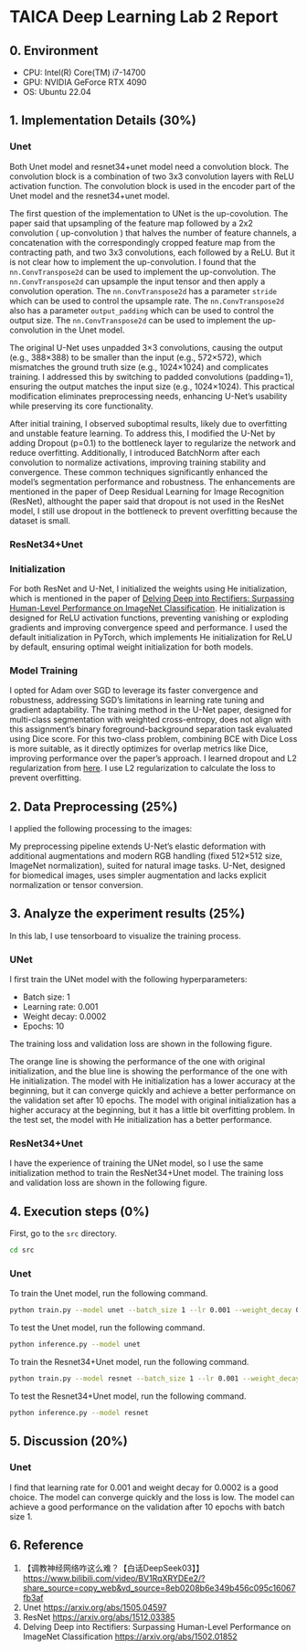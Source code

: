 # TAICA Deep Learning Lab 2 Report

## 0. Environment

- CPU: Intel(R) Core(TM) i7-14700
- GPU: NVIDIA GeForce RTX 4090
- OS: Ubuntu 22.04

## 1. Implementation Details (30%)

### Unet
Both Unet model and resnet34+unet model need a convolution block. The convolution block is a combination of two 3x3 convolution layers with ReLU activation function. The convolution block is used in the encoder part of the Unet model and the resnet34+unet model.

The first question of the implementation to UNet is the up-covolution. The paper said that upsampling of the feature map followed by a 2x2 convolution ( up-convolution ) that halves the number of feature channels, a concatenation with the correspondingly cropped feature map from the contracting path, and two 3x3 convolutions, each followed by a ReLU. But it is not clear how to implement the up-convolution. I found that the `nn.ConvTranspose2d` can be used to implement the up-convolution. The `nn.ConvTranspose2d` can upsample the input tensor and then apply a convolution operation. The `nn.ConvTranspose2d` has a parameter `stride` which can be used to control the upsample rate. The `nn.ConvTranspose2d` also has a parameter `output_padding` which can be used to control the output size. The `nn.ConvTranspose2d` can be used to implement the up-convolution in the Unet model.

The original U-Net uses unpadded 3×3 convolutions, causing the output (e.g., 388×388) to be smaller than the input (e.g., 572×572), which mismatches the ground truth size (e.g., 1024×1024) and complicates training. I addressed this by switching to padded convolutions (padding=1), ensuring the output matches the input size (e.g., 1024×1024). This practical modification eliminates preprocessing needs, enhancing U-Net’s usability while preserving its core functionality.

After initial training, I observed suboptimal results, likely due to overfitting and unstable feature learning. To address this, I modified the U-Net by adding Dropout (p=0.1) to the bottleneck layer to regularize the network and reduce overfitting. Additionally, I introduced BatchNorm after each convolution to normalize activations, improving training stability and convergence. These common techniques significantly enhanced the model’s segmentation performance and robustness. The enhancements are mentioned in the paper of Deep Residual Learning for Image Recognition (ResNet), althought the paper said that dropout is not used in the ResNet model, I still use dropout in the bottleneck to prevent overfitting because the dataset is small.

### ResNet34+Unet

### Initialization

For both ResNet and U-Net, I initialized the weights using He initialization, which is mentioned in the paper of [Delving Deep into Rectifiers: Surpassing Human-Level Performance on ImageNet Classification](https://arxiv.org/abs/1502.01852). He initialization is designed for ReLU activation functions, preventing vanishing or exploding gradients and improving convergence speed and performance. I used the default initialization in PyTorch, which implements He initialization for ReLU by default, ensuring optimal weight initialization for both models.

### Model Training

I opted for Adam over SGD to leverage its faster convergence and robustness, addressing SGD’s limitations in learning rate tuning and gradient adaptability. The training method in the U-Net paper, designed for multi-class segmentation with weighted cross-entropy, does not align with this assignment’s binary foreground-background separation task evaluated using Dice score. For this two-class problem, combining BCE with Dice Loss is more suitable, as it directly optimizes for overlap metrics like Dice, improving performance over the paper’s approach.
I learned dropout and L2 regularization from [here](https://www.bilibili.com/video/BV1RqXRYDEe2/?share_source=copy_web&vd_source=8eb0208b6e349b456c095c16067fb3af). I use L2 regularization to calculate the loss to prevent overfitting.

## 2. Data Preprocessing (25%)

I applied the following processing to the images:



My preprocessing pipeline extends U-Net’s elastic deformation with additional augmentations and modern RGB handling (fixed 512×512 size, ImageNet normalization), suited for natural image tasks. U-Net, designed for biomedical images, uses simpler augmentation and lacks explicit normalization or tensor conversion.


## 3. Analyze the experiment results (25%)

In this lab, I use tensorboard to visualize the training process.

### UNet

I first train the UNet model with the following hyperparameters:

- Batch size: 1
- Learning rate: 0.001
- Weight decay: 0.0002
- Epochs: 10

The training loss and validation loss are shown in the following figure.

The orange line is showing the performance of the one with original initialization, and the blue line is showing the performance of the one with He initialization. The model with He initialization has a lower accuracy at the beginning, but it can converge quickly and achieve a better performance on the validation set after 10 epochs. The model with original initialization has a higher accuracy at the beginning, but it has a little bit overfitting problem. In the test set, the model with He initialization has a better performance.

### ResNet34+Unet

I have the experience of training the UNet model, so I use the same initialization method to train the ResNet34+Unet model. The training loss and validation loss are shown in the following figure.



## 4. Execution steps (0%)

First, go to the `src` directory.

```bash
cd src
```

### Unet

To train the Unet model, run the following command.

```bash
python train.py --model unet --batch_size 1 --lr 0.001 --weight_decay 0.0002 --epochs 10
```

To test the Unet model, run the following command.

```bash
python inference.py --model unet
```

To train the Resnet34+Unet model, run the following command.

```bash
python train.py --model resnet --batch_size 1 --lr 0.001 --weight_decay 0.0002 --epochs 10
```

To test the Resnet34+Unet model, run the following command.

```bash
python inference.py --model resnet
```


## 5. Discussion (20%)

### Unet
I find that learning rate for 0.001 and weight decay for 0.0002 is a good choice. The model can converge quickly and the loss is low. The model can achieve a good performance on the validation after 10 epochs with batch size 1.

## 6. Reference

1. 【调教神经网络咋这么难？【白话DeepSeek03】】 https://www.bilibili.com/video/BV1RqXRYDEe2/?share_source=copy_web&vd_source=8eb0208b6e349b456c095c16067fb3af
2. Unet https://arxiv.org/abs/1505.04597
3. ResNet https://arxiv.org/abs/1512.03385
4. Delving Deep into Rectifiers: Surpassing Human-Level Performance on ImageNet Classification https://arxiv.org/abs/1502.01852
